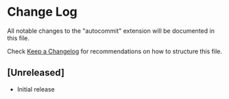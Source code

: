 # Change Log

All notable changes to the "autocommit" extension will be documented in this file.

Check [Keep a Changelog](http://keepachangelog.com/) for recommendations on how to structure this file.

## [Unreleased]

- Initial release